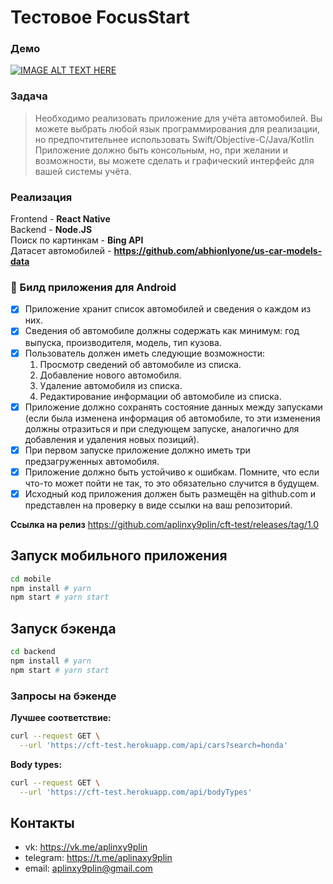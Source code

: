 # Тестовое FocusStart

### Демо
[![IMAGE ALT TEXT HERE](https://img.youtube.com/vi/05V7I5pnA-Q/0.jpg)](https://youtu.be/05V7I5pnA-Q)
### Задача
> Необходимо реализовать приложение для учёта автомобилей.
Вы можете выбрать любой язык программирования для реализации, но предпочтительнее
использовать Swift/Objective-C/Java/Kotlin
Приложение должно быть консольным, но, при желании и возможности, вы можете сделать и
графический интерфейс для вашей системы учёта.

### Реализация
Frontend - **React Native** <br />
Backend - **Node.JS** <br />
Поиск по картинкам - **Bing API** <br />
Датасет автомобилей - **https://github.com/abhionlyone/us-car-models-data** <br />

### 🎉 Билд приложения для Android

- [x] Приложение хранит список автомобилей и сведения о каждом из них.
- [x] Сведения об автомобиле должны содержать как минимум: год выпуска, производителя, модель,
тип кузова.
- [x] Пользователь должен иметь следующие возможности:
  1. Просмотр сведений об автомобиле из списка.
  2. Добавление нового автомобиля.
  3. Удаление автомобиля из списка.
  4. Редактирование информации об автомобиле из списка.
- [x] Приложение должно сохранять состояние данных между запусками (если была изменена
информация об автомобиле, то эти изменения должны отразиться и при следующем запуске,
аналогично для добавления и удаления новых позиций).
- [x] При первом запуске приложение должно иметь три предзагруженных автомобиля.
- [x] Приложение должно быть устойчиво к ошибкам. Помните, что если что-то может пойти не так, то
это обязательно случится в будущем.
- [x] Исходный код приложения должен быть размещён на github.com и представлен на проверку в виде
ссылки на ваш репозиторий.

**Ссылка на релиз**
https://github.com/aplinxy9plin/cft-test/releases/tag/1.0

## Запуск мобильного приложения
```sh
cd mobile
npm install # yarn
npm start # yarn start
```

## Запуск бэкенда
```sh
cd backend
npm install # yarn
npm start # yarn start
```

### Запросы на бэкенде

**Лучшее соответствие:**
```sh
curl --request GET \
  --url 'https://cft-test.herokuapp.com/api/cars?search=honda'
```

**Body types:**
```sh
curl --request GET \
  --url 'https://cft-test.herokuapp.com/api/bodyTypes'
```

## Контакты
- vk: https://vk.me/aplinxy9plin
- telegram: https://t.me/aplinaxy9plin
- email: aplinxy9plin@gmail.com




